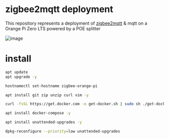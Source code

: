 # zigbee2mqtt deployment

This repository represents a deployment of [zigbee2mqtt](https://www.zigbee2mqtt.io/) & mqtt on a Orange Pi Zero LTS powered by a POE splitter 

![image](https://user-images.githubusercontent.com/319498/109385440-bdafe100-78eb-11eb-8f8e-38ec95ad9293.png)


# install

```bash
apt update
apt upgrade -y

hostnamectl set-hostname zigbee-orange-pi

apt install git zip unzip curl vim -y

curl -fsSL https://get.docker.com -o get-docker.sh | sudo sh ./get-docker.sh

apt install docker-compose -y

apt install unattended-upgrades -y

dpkg-reconfigure --priority=low unattended-upgrades
```
